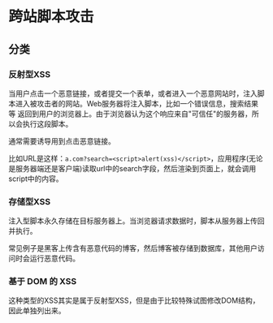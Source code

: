# 跨站脚本攻击

## 分类

### 反射型XSS

当用户点击一个恶意链接，或者提交一个表单，或者进入一个恶意网站时，注入脚本进入被攻击者的网站。Web服务器将注入脚本，比如一个错误信息，搜索结果等 返回到用户的浏览器上。由于浏览器认为这个响应来自"可信任"的服务器，所以会执行这段脚本。

通常需要诱导用到点击恶意链接。

比如URL是这样：```a.com?search=<script>alert(xss)</script>```，应用程序(无论是服务器端还是客户端)读取url中的search字段，然后渲染到页面上，就会调用script中的内容。

### 存储型XSS

注入型脚本永久存储在目标服务器上。当浏览器请求数据时，脚本从服务器上传回并执行。

常见例子是黑客上传含有恶意代码的博客，然后博客被存储到数据库，其他用户访问时会运行恶意代码。

### 基于 DOM 的 XSS

这种类型的XSS其实是属于反射型XSS，但是由于比较特殊试图修改DOM结构，因此单独列出来。
